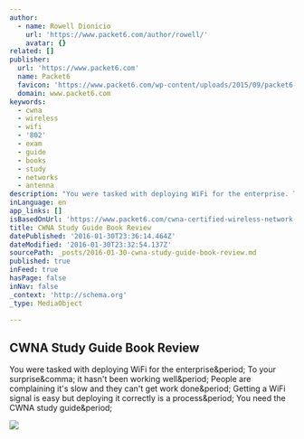 ```yaml
---
author:
  - name: Rowell Dionicio
    url: 'https://www.packet6.com/author/rowell/'
    avatar: {}
related: []
publisher:
  url: 'https://www.packet6.com'
  name: Packet6
  favicon: 'https://www.packet6.com/wp-content/uploads/2015/09/packet6-favicon.png'
  domain: www.packet6.com
keywords:
  - cwna
  - wireless
  - wifi
  - '802'
  - exam
  - guide
  - books
  - study
  - networks
  - antenna
description: "You were tasked with deploying WiFi for the enterprise. To your surprise, it hasn't been working well. People are complaining it's slow and they can't get work done. Getting a WiFi signal is easy but deploying it correctly is a process. You need the CWNA study guide."
inLanguage: en
app_links: []
isBasedOnUrl: 'https://www.packet6.com/cwna-certified-wireless-network-administrator-official-study-guide-book-review/'
title: CWNA Study Guide Book Review
datePublished: '2016-01-30T23:36:14.464Z'
dateModified: '2016-01-30T23:32:54.137Z'
sourcePath: _posts/2016-01-30-cwna-study-guide-book-review.md
published: true
inFeed: true
hasPage: false
inNav: false
_context: 'http://schema.org'
_type: MediaObject

---
```

<article style=""><h1>CWNA Study Guide Book Review</h1><p>You were tasked with deploying WiFi for the enterprise&amp;period; To your surprise&amp;comma; it hasn't been working well&amp;period; People are complaining it's slow and they can't get work done&amp;period; Getting a WiFi signal is easy but deploying it correctly is a process&amp;period; You need the CWNA study guide&amp;period;</p><img src="https://www.packet6.com/wp-content/uploads/2015/08/cwna.jpg" /></article>